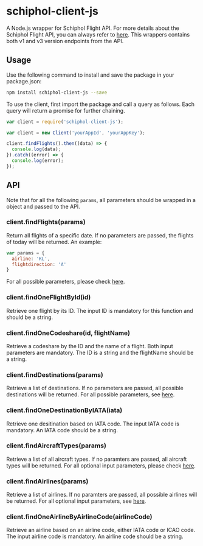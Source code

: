 # schiphol-client-js
A Node.js wrapper for Schiphol Flight API. For more details about the Schiphol Flight API, you can always refer to [here](https://developer.schiphol.nl/). This wrappers contains both v1 and v3 version endpoints from the API.

## Usage
Use the following command to install and save the package in your package.json:
```sh
npm install schiphol-client-js --save
```

To use the client, first import the package and call a query as follows. Each query will return a promise for further chaining.

```javascript
var client = require('schiphol-client-js');

var client = new Client('yourAppId', 'yourAppKey');

client.findFlights().then((data) => {
  console.log(data);
}).catch((error) => {
  console.log(error);
});
```

## API

Note that for all the following ```params```, all parameters should be wrapped in a object and passed to the API. 

### client.findFlights(params)
Return all flights of a specific date. If no parameters are passed, the flights of today will be returned. An example:

```javascript
var params = {
  airline: 'KL',
  flightdirection: 'A'
}
```
For all possible parameters, please check [here](https://developer.schiphol.nl/apis/flight-api/flights#/).

### client.findOneFlightById(id)

Retrieve one flight by its ID. The input ID is mandatory for this function and should be a string.  

### client.findOneCodeshare(id, flightName)

Retrieve a codeshare by the ID and the name of a flight. Both input parameters are mandatory. The ID is a string and the flightName should be a string.

### client.findDestinations(params)

Retrieve a list of destinations. If no parameters are passed, all possible destinations will be returned. For all possible parameters, see [here](https://developer.schiphol.nl/apis/flight-api/destinations#/).

### client.findOneDestinationByIATA(iata)

Retrieve one desitination based on IATA code. The input IATA code is mandatory. An IATA code should be a string.

### client.findAircraftTypes(params)

Retrieve a list of all aircraft types. If no paramters are passed, all aircraft types will be returned. For all optional input parameters, please check [here](https://developer.schiphol.nl/apis/flight-api/aircrafts#/).

### client.findAirlines(params)

Retrieve a list of airlines. If no paramters are passed, all possible airlines will be returned. For all optional input parameters, see [here](https://developer.schiphol.nl/apis/flight-api/airlines#/).

### client.findOneAirlineByAirlineCode(airlineCode)

Retrieve an airline based on an airline code, either IATA code or ICAO code. The input airline code is mandatory. An airline code should be a string.
